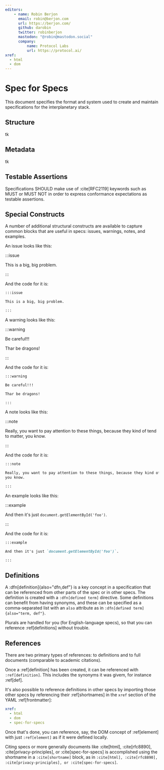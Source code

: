 ```yaml
---
editors:
    - name: Robin Berjon
      email: robin@berjon.com
      url: https://berjon.com/
      github: darobin
      twitter: robinberjon
      mastodon: "@robin@mastodon.social"
      company:
          name: Protocol Labs
          url: https://protocol.ai/
xref:
  - html
  - dom
---
```


# Spec for Specs

This document specifies the format and system used to create and maintain specifications for
the interplanetary stack.

## Structure

tk

## Metadata

tk

## Testable Assertions

Specifications SHOULD make use of :cite[RFC2119] keywords such as MUST or MUST NOT in order to express
conformance expectations as testable assertions.


## Special Constructs

A number of additional structural constructs are available to capture common blocks that are
useful in specs: issues, warnings, notes, and examples.

An issue looks like this:

:::issue

This is a big, big problem.

:::

And the code for it is:

```md
:::issue

This is a big, big problem.

:::
```

A warning looks like this:

:::warning

Be careful!!!

Thar be dragons!

:::

And the code for it is:

```md
:::warning

Be careful!!!

Thar be dragons!

:::
```

A note looks like this:

:::note

Really, you want to pay attention to these things, because they kind of tend to matter, you know.

:::

And the code for it is:

```md
:::note

Really, you want to pay attention to these things, because they kind of tend to matter,
you know.

:::
```

An example looks like this:

:::example

And then it's just `document.getElementById('foo')`.

:::

And the code for it is:

```md
:::example

And then it's just `document.getElementById('foo')`.

:::
```

## Definitions

A :dfn[definition]{also="dfn,def"} is a key concept in a specification that can be referenced from other parts of the
spec or in other specs. The definition is created with a `:dfn[defined term]` directive. Some definitions can benefit
from having synonyms, and these can be specified as a comma-separated list with an `also` attribute as in
`:dfn[defined term]{also="term, def"}`.

Plurals are handled for you (for English-language specs), so that you can reference :ref[definitions] without trouble.

## References

There are two primary types of references: to definitions and to full documents (comparable to academic citations).

Once a :ref[definition] has been created, it can be referenced with `:ref[definition]`. This includes the synonyms it
was givem, for instance :ref[def].

It's also possible to reference definitions in other specs by importing those other specs by referencing their :ref[shortnames]
in the `xref` section of the YAML :ref[frontmatter]:

```yaml
xref:
  - html
  - dom
  - spec-for-specs
```

Once that's done, you can reference, say, the DOM concept of :ref[element] with just `:ref[element]` as if it were
defined locally.

Citing specs or more generally documents like :cite[html], :cite[rfc8890], :cite[privacy-principles], or :cite[spec-for-specs]
is accomplished using the shortname in a `:cite[shortname]` block, as in `:cite[html], :cite[rfc8890], :cite[privacy-principles], or :cite[spec-for-specs]`.
